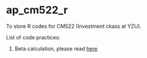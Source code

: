 # ap_cm522_r
To store R codes for CM522 (Investment ckass at YZU).

List of code practices:

1. Beta calculation, please read [here](https://even-oviraptor-d63.notion.site/Code-01-Beta-calculation-91b2f4c0045c41778cfc7c570ddfddf1)